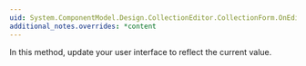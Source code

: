 ```yaml
---
uid: System.ComponentModel.Design.CollectionEditor.CollectionForm.OnEditValueChanged
additional_notes.overrides: *content
---
```


<p>In this method, update your user interface to reflect the current value.</p>


